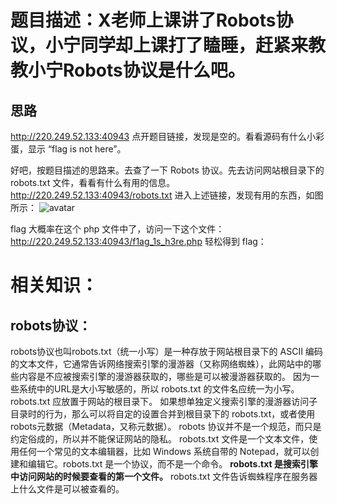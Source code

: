 # 题目描述：X老师上课讲了Robots协议，小宁同学却上课打了瞌睡，赶紧来教教小宁Robots协议是什么吧。

## 思路
http://220.249.52.133:40943
点开题目链接，发现是空的。看看源码有什么小彩蛋，显示 “flag is not here”。

好吧，按题目描述的思路来。去查了一下 Robots 协议。先去访问网站根目录下的 robots.txt 文件，看看有什么有用的信息。
http://220.249.52.133:40943/robots.txt
进入上述链接，发现有用的东西，如图所示：
![avatar](/picture/robots_1.png)

flag 大概率在这个 php 文件中了，访问一下这个文件：
http://220.249.52.133:40943/f1ag_1s_h3re.php
轻松得到 flag：


# 相关知识：
## robots协议：
robots协议也叫robots.txt（统一小写）是一种存放于网站根目录下的 ASCII 编码的文本文件，它通常告诉网络搜索引擎的漫游器（又称网络蜘蛛），此网站中的哪些内容是不应被搜索引擎的漫游器获取的，哪些是可以被漫游器获取的。
因为一些系统中的URL是大小写敏感的，所以 robots.txt 的文件名应统一为小写。robots.txt 应放置于网站的根目录下。
如果想单独定义搜索引擎的漫游器访问子目录时的行为，那么可以将自定的设置合并到根目录下的 robots.txt，或者使用robots元数据（Metadata，又称元数据）。
robots 协议并不是一个规范，而只是约定俗成的，所以并不能保证网站的隐私。
robots.txt 文件是一个文本文件，使用任何一个常见的文本编辑器，比如 Windows 系统自带的 Notepad，就可以创建和编辑它。robots.txt 是一个协议，而不是一个命令。
**robots.txt 是搜索引擎中访问网站的时候要查看的第一个文件。**
robots.txt 文件告诉蜘蛛程序在服务器上什么文件是可以被查看的。
